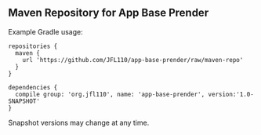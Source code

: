 ## Maven Repository for App Base Prender

Example Gradle usage:
~~~~
repositories { 
  maven {
    url 'https://github.com/JFL110/app-base-prender/raw/maven-repo'
  }
}

dependencies {
  compile group: 'org.jfl110', name: 'app-base-prender', version:'1.0-SNAPSHOT'
}
~~~~

Snapshot versions may change at any time.
